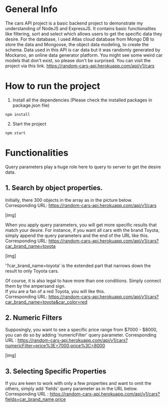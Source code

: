 # General Info
The cars API project is a basic backend project to demonstrate my understanding of NodeJS and ExpressJS. It contains basic functionalites like filtering, sort and select which allows
users to get the specific data they desire.
For the database, I used Atlas cloud database from Mongo DB to store the data and Mongoose, the object data modeling, to create the schema.
Data used in this API is car data but it was randomly generated by Mockaroo, an online data generator platform. You might see some weird car models that don't exist, so
please don't be surprised. 
You can visit the project via this link. https://random-cars-api.herokuapp.com/api/v1/cars

# How to run the project
1. Install all the dependencies (Please check the installed packages in package.json file)
```
npm install
```

2. Start the project
```
npm start
```

# Functionalities
Query parameters play a huge role here to query to server to get the desire data. 
## 1. Search by object properties.
Initially, there 300 objects in the array as in the picture below.</br>
Corresponding URL: https://random-cars-api.herokuapp.com/api/v1/cars

[img]

When you apply query parameters, you will get more specific results that match your desire. For instance, if you want all cars with the brand Toyota, simply append the query parameters and the end of the URL like this.</br>
Corresponding URL: https://random-cars-api.herokuapp.com/api/v1/cars?car_brand_name=toyota </br>

[img]

'?car_brand_name=toyota' is the extended part that narrows down the result to only Toyota cars. 

Of course, it is also legal to have more than one conditions. Simply connect them by the ampersand sign. </br>
If you are a fan of a red Toyota, you will like this.</br>
Corresponding URL: https://random-cars-api.herokuapp.com/api/v1/cars?car_brand_name=toyota&car_color=red

## 2. Numeric Filters
Supposingly, you want to see a specific price range from $7000 - $8000, you can do so by adding 'numericFilter' query parameter.
Corresponding URL : https://random-cars-api.herokuapp.com/api/v1/cars?numericFilter=price%3E=7000,price%3C=8000

[img]

## 3. Selecting Specific Properties
If you are keen to work with only a few properties and want to omit the others, simply add 'fields' query parameter as in the URL below.
Corresponding URL : https://random-cars-api.herokuapp.com/api/v1/cars?fields=car_brand_name,price

